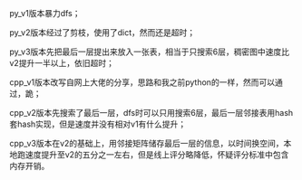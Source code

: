 py_v1版本暴力dfs；

py_v2版本经过了剪枝，使用了dict，然而还是超时；

py_v3版本先把最后一层提出来放入一张表，相当于只搜索6层，稠密图中速度比v2提升一半以上，依旧超时；

cpp_v1版本改写自网上大佬的分享，思路和我之前python的一样，然而可以通过，跪；

cpp_v2版本先搜索了最后一层，dfs时可以只用搜索6层，最后一层邻接表用hash套hash实现，但是速度并没有相对v1有什么提升；

cpp_v3版本在v2的基础上，用邻接矩阵储存最后一层的信息，以时间换空间，本地跑速度提升至v2的五分之一左右，但是线上评分略降低，怀疑评分标准中包含内存开销。
